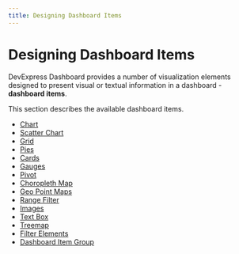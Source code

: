 ```yaml
---
title: Designing Dashboard Items
---
```

# Designing Dashboard Items
DevExpress Dashboard provides a number of visualization elements designed to present visual or textual information in a dashboard - **dashboard items**.

This section describes the available dashboard items.
* [Chart](designing-dashboard-items/chart.md)
* [Scatter Chart](designing-dashboard-items/scatter-chart.md)
* [Grid](designing-dashboard-items/grid.md)
* [Pies](designing-dashboard-items/pies.md)
* [Cards](designing-dashboard-items/cards.md)
* [Gauges](designing-dashboard-items/gauges.md)
* [Pivot](designing-dashboard-items/pivot.md)
* [Choropleth Map](designing-dashboard-items/choropleth-map.md)
* [Geo Point Maps](designing-dashboard-items/geo-point-maps.md)
* [Range Filter](designing-dashboard-items/range-filter.md)
* [Images](designing-dashboard-items/images.md)
* [Text Box](designing-dashboard-items/text-box.md)
* [Treemap](designing-dashboard-items/treemap.md)
* [Filter Elements](designing-dashboard-items/filter-elements.md)
* [Dashboard Item Group](designing-dashboard-items/dashboard-item-group.md)